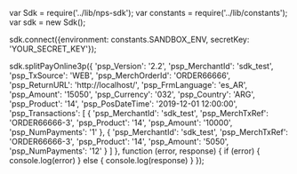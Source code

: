 var Sdk = require('../lib/nps-sdk');
var constants = require('../lib/constants');
var sdk = new Sdk();

sdk.connect({environment: constants.SANDBOX_ENV,
            secretKey: 'YOUR_SECRET_KEY'});

sdk.splitPayOnline3p({
    'psp_Version': '2.2',
    'psp_MerchantId': 'sdk_test',
    'psp_TxSource': 'WEB',
    'psp_MerchOrderId': 'ORDER66666',
    'psp_ReturnURL': 'http://localhost/',
    'psp_FrmLanguage': 'es_AR',
    'psp_Amount': '15050',
    'psp_Currency': '032',
    'psp_Country': 'ARG',
    'psp_Product': '14',
    'psp_PosDateTime': '2019-12-01 12:00:00',
    'psp_Transactions': [
        {
            'psp_MerchantId': 'sdk_test',
            'psp_MerchTxRef': 'ORDER66666-3',
            'psp_Product': '14',
            'psp_Amount': '10000',
            'psp_NumPayments': '1'
        },
        {
            'psp_MerchantId': 'sdk_test',
            'psp_MerchTxRef': 'ORDER66666-3',
            'psp_Product': '14',
            'psp_Amount': '5050',
            'psp_NumPayments': '12'
        }
    ]
},
function (error, response) { 
    if (error) {
        console.log(error)
    } else { 
        console.log(response)
    }
});

